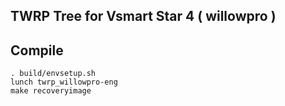 ## TWRP Tree for Vsmart Star 4 ( willowpro )

## Compile

```
. build/envsetup.sh
lunch twrp_willowpro-eng
make recoveryimage
```
